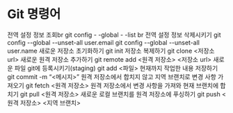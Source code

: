 # Git 명령어
전역 설정 정보 조회br
 git config - -global - -list br
 전역 설정 정보 삭제시키기
 git config --global --unset-all user.email
 git config --global --unset-all user.name
 새로운 저장소 초기화하기
 git init
 저장소 복제하기
git clone <저장소 url>
 새로운 원격 저장소 추가하기
 git remote add <원격 저장소> <저장소 url>
 새로운 파일 git에 등록시키기(staging)
 git add <파일>
 현재까지 작업한 내용 저장하기
 git commit -m “<메시지>”
 원격 저장소에서 합치지 않고 지역 브랜치로 변경 사항 가져오기
 git fetch <원격 저장소>
 원격 저장소에서 변경 사항을 가져와 현재 브랜치에 합치기
 git pull <원격 저장소>
 새로운 로컬 브랜치를 원격 저장소에 푸싱하기
 git push <원격 저장소> <지역 브랜치>
